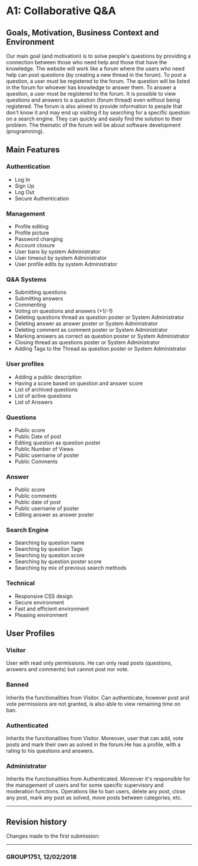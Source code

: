 # A1: Collaborative Q&A

## Goals, Motivation, Business Context and Environment
Our main goal (and motivation) is to solve people's questions by providing a connection between those who need help and those that 
 have the knowledge. The website will work like a forum where the users who need help can post questions (by creating a new thread in
 the forum). To post a question, a user must be registered to the forum. The question will be listed in the forum for whoever has
 knowledge to answer them. To answer a question, a user must be registered to the forum.
	It is possible to view questions and answers to a question (forum thread) even without being registered.
	The forum is also aimed to provide information to people that don't know it and may end up visiting it by searching for a 
  specific question on a search engine. They can quickly and easily find the solution to their problem.
	The thematic of the forum will be about software development (programming).

	
## Main Features

### Authentication
  - Log In
  - Sign Up
  - Log Out
  - Secure Authentication
  
### Management
  - Profile editing
  - Profile picture
  - Password changing
  - Account closure
  - User bans by system Administrator
  - User timeout by system Administrator
  - User profile edits by system Administrator

### Q&A Systems
  - Submitting questions
  - Submitting answers
  - Commenting
  - Voting on questions and answers (+1/-1)
  - Deleting questions thread as question poster or System Administrator
  - Deleting answer as answer poster or System Administrator
  - Deleting comment as comment poster or System Administrator
  - Marking answers as correct as question poster or System Administrator
  - Closing thread as questions poster or System Administrator
  - Adding Tags to the Thread as question poster or System Administrator

### User profiles
  - Adding a public description
  - Having a score based on question and answer score
  - List of archived questions
  - List of active questions
  - List of Answers

### Questions
  - Public score
  - Public Date of post
  - Editing question as question poster
  - Public Number of Views
  - Public username of poster
  - Public Comments

### Answer
  - Public score
  - Public comments
  - Public date of post
  - Public username of poster
  - Editing answer as answer poster

### Search Engine
  - Searching by question name
  - Searching by question Tags
  - Searching by question score
  - Searching by question poster score
  - Searching by mix of previous search methods

### Technical
  - Responsive CSS design
  - Secure environment
  - Fast and efficient environment
  - Pleasing environment
 
 
## User Profiles
 ### Visitor
  User with read only permissions. He can only read posts (questions, answers and comments) but cannot 
post nor vote.
### Banned
  Inherits the functionalities from Visitor. Can authenticate, however post and vote permissions are not 
granted, is also able to view remaining time on ban.
### Authenticated
  Inherits the functionalities from Visitor. Moreover, user that can add, vote posts and mark their own 
as solved in the forum.He has a profile, with a rating to his questions and answers. 
### Administrator
  Inherits the functionalities from Authenticated. Moreover it's responsible for the management of users 
and for some specific supervisory and moderation functions. Operations like to ban users, delete any post,
close any post, mark any post as solved, move posts between categories, etc.
	
	
***
## Revision history
 
Changes made to the first submission:

***
 
###  GROUP1751, 12/02/2018

